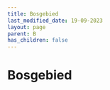 ```yaml
---
title: Bosgebied
last_modified_date: 19-09-2023
layout: page
parent: B
has_children: false
---
```


Bosgebied
=========

